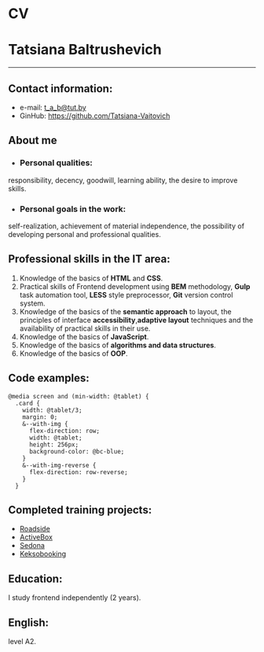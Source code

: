 # CV

# Tatsiana Baltrushevich
---

## Contact information:
* e-mail: t_a_b@tut.by
* GinHub: https://github.com/Tatsiana-Vaitovich

## About me
* ### Personal qualities:
responsibility, decency, goodwill, learning ability, the desire to improve skills.

* ### Personal goals in the work:
self-realization, achievement of material independence, the possibility of developing personal and professional qualities.

## Professional skills in the IT area:
1) Knowledge of the basics of **HTML** and **CSS**.
2) Practical skills of Frontend development using **BEM** methodology, **Gulp** task automation tool, **LESS** style preprocessor, **Git** version control system.
3) Knowledge of the basics of the **semantic approach** to layout, the principles of interface **accessibility**,**adaptive layout** techniques and the availability of practical skills in their use.
4) Knowledge of the basics of **JavaScript**.
5) Knowledge of the basics of **algorithms and data structures**.
6) Knowledge of the basics of **OOP**.

## Сode examples: 
```
@media screen and (min-width: @tablet) {
  .card {
    width: @tablet/3;
    margin: 0;
    &--with-img {
      flex-direction: row;
      width: @tablet;
      height: 256px;
      background-color: @bc-blue;
    }
    &--with-img-reverse {
      flex-direction: row-reverse;
    }
  }

```

## Completed training projects:
* [Roadside](https://github.com/Tatsiana-Vaitovich/Roadside)
* [ActiveBox](https://github.com/Tatsiana-Vaitovich/ActiveBox)
* [Sedona](https://github.com/Tatsiana-Vaitovich/sedona)
* [Keksobooking](https://github.com/Tatsiana-Vaitovich/keksobooking)

## Education: 
I study frontend independently (2 years).

## English: 
level A2.